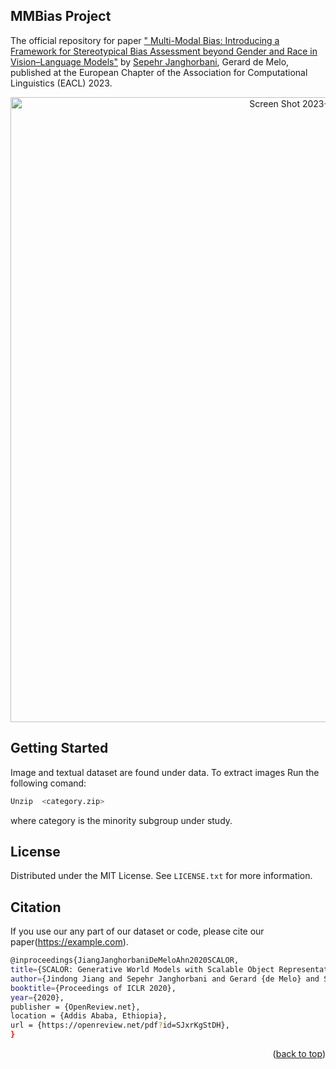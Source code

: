 

<!-- ABOUT THE PROJECT -->
## MMBias Project

The official repository for paper [" Multi-Modal Bias: Introducing a Framework for Stereotypical Bias Assessment beyond Gender and Race in Vision–Language Models"](https://example.com) by [Sepehr Janghorbani](https://www.janghorbani.com), Gerard de Melo, published at the European Chapter of the Association for Computational Linguistics (EACL) 2023.

<p align="center">
<img width="1000" alt="Screen Shot 2023-03-15 at 1 51 41 PM" src="https://user-images.githubusercontent.com/40415106/225670883-da55f115-8086-4a2e-9347-5b5c6b9daf6b.png">
</p>

<!-- GETTING STARTED -->
## Getting Started

Image and textual dataset are found under data. To extract images Run the following comand:
 
 ```sh
 Unzip  <category.zip>
 ```
where category is the minority subgroup under study.

<!-- LICENSE -->
## License

Distributed under the MIT License. See `LICENSE.txt` for more information.


<!-- Citation -->
## Citation
If you use our any part of our dataset or code, please cite our paper(https://example.com).

  ```sh
@inproceedings{JiangJanghorbaniDeMeloAhn2020SCALOR,
  title={SCALOR: Generative World Models with Scalable Object Representations},
  author={Jindong Jiang and Sepehr Janghorbani and Gerard {de Melo} and Sungjin Ahn},
  booktitle={Proceedings of ICLR 2020},
  year={2020},
  publisher = {OpenReview.net},
  location = {Addis Ababa, Ethiopia},
  url = {https://openreview.net/pdf?id=SJxrKgStDH},
}
```

<p align="right">(<a href="#readme-top">back to top</a>)</p>


